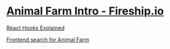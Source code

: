 # [Animal Farm Intro - Fireship.io](https://fireship.io/courses/react/1-intro/)

[React Hooks Explained](https://www.youtube.com/watch?v=TNhaISOUy6Q)

[Frontend search for Animal Farm](https://fireship.io/courses/react/1-react-search/)
